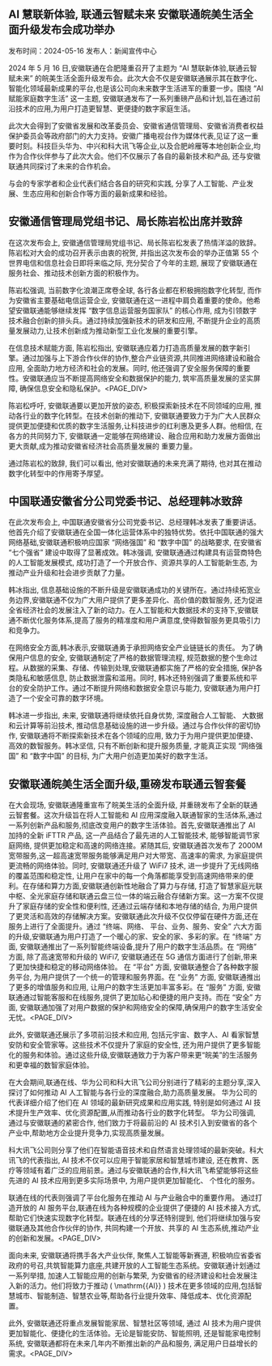 ## AI 慧联新体验, 联通云智赋未来 安徽联通皖美生活全面升级发布会成功举办

发布时间：2024-05-16 发布人：新闻宣传中心

2024 年 5 月 16 日,安徽联通在合肥隆重召开了主题为 “AI 慧联新体验,联通云智赋未来” 的皖美生活全面升级发布会。此次大会不仅是安徽联通展示其在数字化、智能化领域最新成果的平台,也是该公司向未来数字生活进军的重要一步。围绕 “AI 赋能家庭数字生活” 这一主题, 安徽联通发布了一系列重磅产品和计划,旨在通过前沿技术的应用,为用户打造更智慧、更便捷的数字家庭生活。

此次大会得到了安徽省发展和改革委员会、安徽省通信管理局、安徽省消费者权益保护委员会等政府部门的大力支持。安徽广播电视台作为媒体代表,见证了这一重要时刻。科技巨头华为、中兴和科大讯飞等企业,以及合肥岭雁等本地创新企业,均作为合作伙伴参与了此次大会。他们不仅展示了各自的最新技术和产品, 还与安徽联通共同探讨了未来的合作机会。

与会的专家学者和企业代表们结合各自的研究和实践, 分享了人工智能、产业发展、生态应用和创新合作等方面的最新成果和经验。

## 安徽通信管理局党组书记、局长陈岩松出席并致辞

在这次发布会上, 安徽通信管理局党组书记、局长陈岩松发表了热情洋溢的致辞。陈岩松对大会的成功召开表示由衷的祝贺, 并指出这次发布会的举办正值第 55 个世界电信和信息社会日即将来临之际, 充分契合了今年的主题, 展现了安徽联通在服务社会、推动技术创新方面的积极作为。

陈岩松强调, 当前数字化浪潮正席卷全球, 各行各业都在积极拥抱数字化转型, 而作为安徽省主要基础电信运营企业, 安徽联通在这一进程中肩负着重要的使命。他希望安徽联通能够继续发挥 “数字信息运营服务国家队” 的核心作用, 成为引领数字技术融合创新的排头兵。通过持续加强新技术的研发和应用, 不断提升企业的高质量发展动力,让技术创新成为推动新型工业化发展的重要引擎。

在信息技术赋能方面, 陈岩松指出, 安徽联通应着力打造高质量发展的数字新引擎。通过加强与上下游合作伙伴的协作,整合产业链资源,共同推进网络建设和融合应用, 全面助力地方经济和社会的发展。同时, 他还强调了安全服务保障的重要性。安徽联通应当不断提高网络安全和数据保护的能力, 筑牢高质量发展的坚实屏障, 确保信息安全和隐私保护。<PAGE_DIV> 

陈岩松呼吁, 安徽联通要以更加开放的姿态, 积极探索新技术在不同领域的应用, 推动各行业的数字化转型。在技术创新的推动下, 安徽联通要致力于为广大人民群众提供更加便捷和优质的数字生活服务,让科技进步的红利惠及更多人群。他相信, 在各方的共同努力下, 安徽联通一定能够在网络建设、融合应用和助力发展方面做出更大贡献,成为推动安徽省经济社会高质量发展的 重要力量。

通过陈岩松的致辞, 我们可以看出, 他对安徽联通的未来充满了期待, 也对其在推动数字化转型中的作用寄予厚望。

## 中国联通安徽省分公司党委书记、总经理韩冰致辞

在此次发布会上, 中国联通安徽省分公司党委书记、总经理韩冰发表了重要讲话。他首先介绍了安徽联通在全国一体化运营体系中的独特优势。依托中国联通的强大网络基础,安徽联通积极响应国家 “网络强国” 和 “数字中国” 的战略要求, 在安徽省 “七个强省” 建设中取得了显著成效。韩冰强调, 安徽联通通过构建具有运营商特色的人工智能发展模式, 成功打造了一个开放合作、资源共享的人工智能新生态, 为推动产业升级和社会进步贡献了力量。

韩冰指出, 信息基础设施的不断升级是安徽联通成功的关键所在。通过持续拓宽业务边界,安徽联通不仅为广大用户提供了更多差异化、高价值的数智服务, 还为促进全省经济社会的发展注入了新的动力。在人工智能和大数据技术的支持下,安徽联通不断优化服务体系,提高了服务的精准度和用户满意度,使得数智服务更具吸引力和竞争力。

在网络安全方面,韩冰表示,安徽联通勇于承担网络安全产业链链长的责任。 为了确保用户信息的安全, 安徽联通制定了严格的数据管理流程, 规范数据的整个生命过程。从数据的采集、存储、传输到处理,安徽联通都实施了严格的安全措施, 保护各类隐私和敏感信息, 防止数据泄露和滥用。同时, 韩冰还特别强调了重要系统和平台的安全防护工作。通过不断提升网络和数据安全意识与能力, 安徽联通为用户打造了一个安全可靠的数字环境。

韩冰进一步指出, 未来, 安徽联通将继续依托自身优势, 深度融合人工智能、 大数据和云计算等前沿技术, 推动信息基础设施的进一步升级。通过与合作伙伴的密切协作, 安徽联通将不断探索新技术在各个领域的应用, 致力于为用户提供更加便捷、高效的数智服务。韩冰坚信, 只有不断创新和提升服务质量, 才能真正实现 “网络强国” 和 “数字中国” 的目标, 为广大用户创造更加美好的数字生活。

## 安徽联通皖美生活全面升级,重磅发布联通云智套餐

在大会现场, 安徽联通隆重宣布了皖美生活的全面升级, 并重磅发布了全新的联通云智套餐。这次升级旨在将人工智能和 AI 应用深度融入联通智家的生活体系,通过一系列创新产品和服务,彻底改变用户的数字生活体验。首先,安徽联通推出了 AI 加持的全新 iFTTR 产品, 这一产品结合了最先进的人工智能技术, 能够智能调节家庭网络, 提供更加稳定和高速的网络连接。紧随其后, 安徽联通首次发布了 2000M 宽带服务,这一超高速宽带服务能够满足用户对大带宽、高速率的需求, 为家庭提供更流畅的网络体验。同时, 安徽联通还升级了 WiFi7 技术, 进一步提升了无线网络的覆盖范围和稳定性, 让用户在家中的每一个角落都能享受到高速网络带来的便利。在存储和算力方面,安徽联通创新性地融合了算力与存储, 打造了智慧家庭光联中枢、全光家庭存储和联通云盘三位一体的端云融合存储新方案。这一方案不仅提升了家庭存储的安全性和便利性, 还通过云端存储和本地存储的结合, 为用户提供了更灵活和高效的存储解决方案。安徽联通此次升级不仅仅停留在硬件方面,还在服务上进行了全面提升。通过 “终端、网络、 平台、业务、服务、安全” 六大方面的升级,安徽联通为用户打造了一个暖心的家、安全的家、多彩的家。在 “终端” 方面, 安徽联通推出了一系列智能终端设备,提升了用户的数字生活品质。在 “网络” 方面, 除了高速宽带和升级的 WiFi7, 安徽联通还在 5G 通信方面进行了创新,带来了更加快捷和稳定的移动网络体验。 在 “平台” 方面, 安徽联通整合了各种数字服务平台, 为用户提供了一个统一的管理和服务界面。在 “业务” 方面, 安徽联通推出了更多的增值服务和应用, 让用户的数字生活更加丰富多彩。在 “服务” 方面, 安徽联通通过智能客服和在线服务,提供了更加贴心和便捷的用户支持。而在 “安全” 方面, 安徽联通加强了对用户数据的保护和网络安全的保障,确保用户的数字生活安全无忧。<PAGE_DIV> 

此外, 安徽联通还展示了多项前沿技术和应用, 包括元宇宙、数字人、AI 看家智慧安防和安全管家等。这些技术不仅提升了家庭的安全性, 还为用户提供了更多智能化的服务和体验。通过这些升级,安徽联通致力于为客户带来更“皖美”的生活服务和更幸福的数智家庭体验。

在大会期间,联通在线、华为公司和科大讯飞公司分别进行了精彩的主题分享,深入探讨了如何推动 AI 人工智能与各行业的深度融合,助力高质量发展。 华为公司的代表详细介绍了他们在 AI 领域的最新研究成果和应用实践, 特别是如何通过 AI 技术提升生产效率、优化资源配置,从而推动各行业的数字化转型。 华为公司强调, 通过与安徽联通的紧密合作, 他们致力于将最前沿的 AI 技术引入到安徽省的各个产业中,帮助地方企业提升竞争力,实现高质量发展。

科大讯飞公司则分享了他们在智能语音技术和自然语言处理领域的最新突破。科大讯飞的代表指出, AI 技术不仅可以应用于智能家居和智慧城市建设, 还在教育、医疗等领域有着广泛的应用前景。通过与安徽联通的合作,科大讯飞希望能够将这些先进的 AI 技术应用到更多实际场景中, 为用户提供更加智能化、 个性化的服务。

联通在线的代表则强调了平台化服务在推动 AI 与产业融合中的重要作用。 通过打造开放的 AI 服务平台,联通在线为各种规模的企业提供了便捷的 AI 技术接入方式, 帮助它们快速实现数字化转型。联通在线的分享还特别提到, 他们将继续加强与安徽联通及其他合作伙伴的协作, 共同构建一个开放、共享的 AI 生态系统,推动产业的创新和发展。<PAGE_DIV> 

面向未来, 安徽联通将携手各大产业伙伴, 聚焦人工智能等新赛道, 积极响应省委省政府的号召,共筑智能算力底座,共建开放的人工智能生态系统。安徽联通计划通过一系列举措, 加速人工智能应用的创新与繁荣, 为安徽省的经济建设和社会发展注入新的活力。他们将致力于推动 \( \mathrm{{AI}} \) 技术在更多领域的应用,包括智慧城市、智能制造、智慧农业等,帮助各行业提升效率、降低成本、优化资源配置。

此外, 安徽联通还将重点发展智能家居、智慧社区等领域, 通过 AI 技术为用户提供更加智能化、便捷化的生活体验。无论是智能安防、智能照明, 还是智能家电控制系统, 安徽联通都将在未来几年内不断推出新的产品和服务, 满足用户日益增长的需求。<PAGE_DIV> 